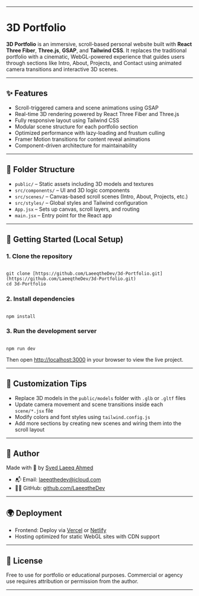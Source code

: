 
---

# 3D Portfolio

**3D Portfolio** is an immersive, scroll-based personal website built with **React Three Fiber**, **Three.js**, **GSAP**, and **Tailwind CSS**. It replaces the traditional portfolio with a cinematic, WebGL-powered experience that guides users through sections like Intro, About, Projects, and Contact using animated camera transitions and interactive 3D scenes.

---

## ✨ Features

* Scroll-triggered camera and scene animations using GSAP
* Real-time 3D rendering powered by React Three Fiber and Three.js
* Fully responsive layout using Tailwind CSS
* Modular scene structure for each portfolio section
* Optimized performance with lazy-loading and frustum culling
* Framer Motion transitions for content reveal animations
* Component-driven architecture for maintainability

---

## 🧱 Folder Structure

* `public/` – Static assets including 3D models and textures  
* `src/components/` – UI and 3D logic components  
* `src/scenes/` – Canvas-based scroll scenes (Intro, About, Projects, etc.)  
* `src/styles/` – Global styles and Tailwind configuration  
* `App.jsx` – Sets up canvas, scroll layers, and routing  
* `main.jsx` – Entry point for the React app

---

## 🚀 Getting Started (Local Setup)

### 1. Clone the repository

```

git clone [https://github.com/LaeeqtheDev/3d-Portfolio.git](https://github.com/LaeeqtheDev/3d-Portfolio.git)
cd 3d-Portfolio

```

### 2. Install dependencies

```

npm install

```

### 3. Run the development server

```

npm run dev

```

Then open [http://localhost:3000](http://localhost:3000) in your browser to view the live project.

---

## 🧠 Customization Tips

* Replace 3D models in the `public/models` folder with `.glb` or `.gltf` files  
* Update camera movement and scene transitions inside each `scene/*.jsx` file  
* Modify colors and font styles using `tailwind.config.js`  
* Add more sections by creating new scenes and wiring them into the scroll layout  

---

## 🧑 Author

Made with 🚀 by [Syed Laeeq Ahmed](https://www.linkedin.com/in/syed-laeeq-ahmed/)

* 📬 Email: [laeeqthedev@icloud.com](mailto:laeeqahmed656@gmail.com)  
* 🧑‍💻 GitHub: [github.com/LaeeqtheDev](https://github.com/LaeeqtheDev)

---

## 🌍 Deployment

* Frontend: Deploy via [Vercel](https://vercel.com) or [Netlify](https://netlify.com)  
* Hosting optimized for static WebGL sites with CDN support  

---

## 📄 License

Free to use for portfolio or educational purposes. Commercial or agency use requires attribution or permission from the author.

---

